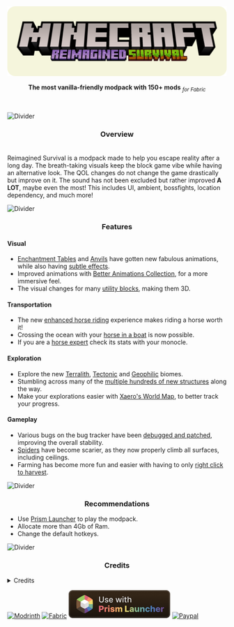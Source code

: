 ![Banner](https://raw.githubusercontent.com/Dreuzz/Reimagined-Survival/refs/heads/main/assets/title-background-large.png)

<p align="center">
  <span><strong>The most vanilla-friendly modpack with 150+ mods</strong></span> <sub><em> for Fabric</em></sub>
</p>

<br>

![Divider](https://cdn.modrinth.com/data/cached_images/700927021073cbfb207da7ddb40e20c7da4db1ac.gif)

### <div align="center"> Overview</div> 
Reimagined Survival is a modpack made to help you escape reality after a long day. The breath-taking visuals keep the block game vibe while having an alternative look. The QOL changes do not change the game drastically but improve on it. The sound has not been excluded but rather improved **A LOT**, maybe even the most! This includes UI, ambient, bossfights, location dependency, and much more!

![Divider](https://cdn.modrinth.com/data/cached_images/700927021073cbfb207da7ddb40e20c7da4db1ac.gif)

### <div align="center">Features</div>

#### Visual
- [Enchantment Tables](https://modrinth.com/mod/easy-magic) and [Anvils](https://modrinth.com/mod/easy-anvils) have gotten new fabulous animations, while also having [subtle effects](https://modrinth.com/mod/subtle-effects).
- Improved animations with [Better Animations Collection](https://modrinth.com/mod/OoOVj3J3), for a more immersive feel.
- The visual changes for many [utility blocks](https://modrinth.com/mod/visual-overhaul), making them 3D.

#### Transportation
- The new [enhanced horse riding](https://modrinth.com/mod/horsebuff) experience makes riding a horse worth it! 
- Crossing the ocean with your [horse in a boat](https://modrinth.com/mod/horseinboat) is now possible. 
- If you are a [horse expert](https://modrinth.com/mod/horse-expert) check its stats with your monocle.

#### Exploration
- Explore the new [Terralith](https://modrinth.com/datapack/terralith), [Tectonic](https://modrinth.com/datapack/tectonic) and [Geophilic](https://modrinth.com/datapack/geophilic) biomes. 
- Stumbling across many of the [multiple hundreds of new structures](https://github.com/Dreuzz/Reimagined-Survival/blob/main/structures.md) along the way. 
- Make your explorations easier with [Xaero's World Map](https://modrinth.com/mod/NcUtCpym), to better track your progress.

#### Gameplay
- Various bugs on the bug tracker have been [debugged and patched](https://modrinth.com/mod/debugify), improving the overall stability.
- [Spiders](https://modrinth.com/mod/nyfs-spiders) have become scarier, as they now properly climb all surfaces, including ceilings. 
- Farming has become more fun and easier with having to only [right click to harvest](https://modrinth.com/mod/rightclickharvest).


![Divider](https://cdn.modrinth.com/data/cached_images/700927021073cbfb207da7ddb40e20c7da4db1ac.gif)

### <div align="center">Recommendations</div>

- Use [Prism Launcher](https://prismlauncher.org/) to play the modpack.
- Allocate more than 4Gb of Ram. 
- Change the default hotkeys.


![Divider](https://cdn.modrinth.com/data/cached_images/700927021073cbfb207da7ddb40e20c7da4db1ac.gif)

### <div align="center">Credits</div>

<details>
  <summary>Credits</summary>

## Mods in the Modpack:

- [Subtle Effects](https://modrinth.com/mod/subtle-effects) [1.0.0] - **Selfmade port to 1.21**
- [Smooth Swapping](https://modrinth.com/mod/smooth-swapping) [0.10.0] - **Selfmade port to 1.21**
- [Inmis](https://github.com/Dreuzz/inmis) [2.8.1-1.21] - **Selfmade port to 1.21**
- [InmisAddon](https://github.com/Dreuzz/InmisAddon) [1.0.4] - **Selfmade port to 1.21**  
- [Draggable Lists](https://github.com/mrmelon54/draggable_lists/pull/24) [1.0.5] - **Selfmade port to 1.21**
<br>

- [3d-Skin-Layers](https://modrinth.com/mod/zV5r3pPn) [1.6.7]
- [Accurate Block Placement](https://modrinth.com/mod/kzwxhsjp) [1.2.5]
- [AdoraBuild: Structures](https://modrinth.com/mod/rYlnn25U) [2.8.0]
- [Advancement Plaques](https://modrinth.com/mod/9NM0dXub) [1.6.6]
- [AmbientEnvironment](https://modrinth.com/mod/DyTvM1dv) [17.0.0.5]
- [AppleSkin](https://modrinth.com/mod/EsAfCjCV) [3.0.5+mc1.21]
- [Architectury](https://modrinth.com/mod/lhGA9TYQ) [13.0.8]
- [Auditory](https://modrinth.com/mod/UafsfA4K) [0.0.7-1.21]
- [Auto HUD](https://modrinth.com/mod/temczoTQ) [7.2.7+1.21]
- [Axes Are Weapons](https://modrinth.com/mod/1jvt7RTc) [1.9.1]
- [BadStdOut](https://modrinth.com/mod/9Y8sMRVG) [1.1.1-1.21]
- [Balm](https://modrinth.com/mod/MBAkmtvl) [21.0.19]
- [Better Advancements](https://modrinth.com/mod/Q2OqKxDG) [0.4.2.16]
- [Better Animations Collection](https://modrinth.com/mod/OoOVj3J3) [21.0.0]
- [Better Mount HUD](https://modrinth.com/mod/kqJFAPU9) [1.2.4]
- [Better Recipe Book](https://modrinth.com/mod/vWIaVOTE) [1.10.0-rc5+1.21]
- [Better Third Person](https://modrinth.com/mod/G1s2WpNo) [1.9.0]
- [Bounced](https://modrinth.com/mod/2mlOZXZr) [4.1.3]
- [Camera Overhaul](https://modrinth.com/mod/m0oRwcZx) [1.4.1-fabric-universal]
- [Camera Utils](https://modrinth.com/mod/rrwQMaWQ) [1.21.1-1.0.16]
- [Capes](https://modrinth.com/mod/89Wsn8GD) [1.5.4+1.21]
- [Charm](https://modrinth.com/mod/pOQTcQmj) [7.0.28]
- [Chat Heads](https://modrinth.com/mod/Wb5oqrBJ) [0.13.3]
- [ChoiceTheorem's Overhauled Village](https://modrinth.com/mod/fgmhI8kH) [3.5.3a]
- [Client Tweaks](https://modrinth.com/mod/vPNqo58Q) [21.0.2]
- [Cloth Config v15](https://modrinth.com/mod/9s6osm5g) [15.0.140]
- [Collective](https://modrinth.com/mod/e0M1UDsY) [7.84]
- [Comforts](https://modrinth.com/mod/SaCpeal4) [9.0.2+1.21.1]
- [Concurrent Chunk Management Engine](https://modrinth.com/mod/VSNURh3q) [0.2.0+alpha.11.109+1.21]
- [Connectible Chains](https://modrinth.com/mod/ykSfIgTw) [2.4.2+1.21.1]
- [Continuity](https://modrinth.com/mod/1IjD5062) [3.0.0-beta.5+1.21]
- [CraterLib](https://modrinth.com/mod/Nn8Wasaq) [2.1.0]
- [CreativeCore](https://modrinth.com/mod/OsZiaDHq) [2.12.9]
- [Cristel Lib](https://modrinth.com/mod/cl223EMc) [1.2.8]
- [Debugify](https://modrinth.com/mod/QwxR6Gcd) [1.21+1.0]
- [Diagonal Fences](https://modrinth.com/mod/IKARgflD) [21.0.0]
- [Diagonal Windows](https://modrinth.com/mod/oOi0CKes) [21.0.0]
- [Disable Custom Worlds Advice](https://modrinth.com/mod/HdwRs3kc) [6.0]
- [Dynamic FPS](https://modrinth.com/mod/LQ3K71Q1) [3.7.3]
- [Dynamic Lights](https://modrinth.com/mod/7YjclEGc) [1.8.3+mod]
- [Easy Anvils](https://modrinth.com/mod/OZBR5JT5) [21.0.5]
- [Easy Magic](https://modrinth.com/mod/9hx3AbJM) [21.0.4]
- [Eating Animation](https://modrinth.com/mod/rUgZvGzi) [1.21+1.9.72]
- [Enhanced Block Entities](https://modrinth.com/mod/OVuFYfre) [0.10.2+1.21]
- [Entity Model Features](https://modrinth.com/mod/4I1XuqiY) [2.2.6]
- [Entity Texture Features](https://modrinth.com/mod/BVzZfTc1) [6.2.5]
- [EntityCulling](https://modrinth.com/mod/NNAgCjsB) [1.7.0]
- [Exordium](https://modrinth.com/mod/DynYZEae) [1.3.0]
- [Explorify](https://modrinth.com/mod/HSfsxuTo) [1.6.2]
- [ExtraSounds Next](https://modrinth.com/mod/jv7tzVE4) [1.3]
- [Fabric API](https://modrinth.com/mod/P7dR8mSH) [0.102.0+1.21]
- [Fabric Language Kotlin](https://modrinth.com/mod/Ha28R6CL) [1.12.2+kotlin.2.0.20]
- [Fabrishot](https://modrinth.com/mod/3qsfQtE9) [1.14.1]
- [Falling Leaves](https://modrinth.com/mod/WhbRG4iK) [1.16.2]
- [FallingTree](https://modrinth.com/mod/Fb4jn8m6) [1.21.0.8]
- [FerriteCore](https://modrinth.com/mod/uXXizFIs) [7.0.0]
- [FirstPerson](https://modrinth.com/mod/H5XMjpHi) [2.4.5]
- [Forge Config API Port](https://modrinth.com/mod/ohNO6lps) [21.0.8]
- [Fzzy Config](https://modrinth.com/mod/hYykXjDp) [0.5.2+1.21]
- [Geophilic](https://modrinth.com/mod/hl5OLM95) [3.1.3]
- [GlitchCore](https://modrinth.com/mod/s3dmwKy5) [2.0.0.3]
- [Herds Panic](https://modrinth.com/mod/U64ZYLjC) [1.1.1]
- [Highlighter](https://modrinth.com/mod/cVNW5lr6) [1.1.11]
- [HopoBetterRuinedPortals](https://modrinth.com/mod/hIpLSyga) [1.4.3]
- [Horse Expert](https://modrinth.com/mod/24CSPS1E) [21.0.0]
- [HorseBuff](https://modrinth.com/mod/IrrG0G8l) [2.1.8]
- [HorseInBoat](https://modrinth.com/mod/jZ1T46Hr) [1.1.6]
- [Iceberg](https://modrinth.com/mod/5faXoLqX) [1.2.7]
- [ImmediatelyFast](https://modrinth.com/mod/5ZwdcRci) [1.2.21+1.21.1]
- [Immersive Thunder](https://modrinth.com/mod/uKjKoMsj) [1.21+1.2.2]
- [ImmersiveUI](https://modrinth.com/mod/9wv7LuMc) [0.2.2]
- [Indium](https://modrinth.com/mod/Orvt0mRa) [1.0.35+mc1.21]
- [InvMove](https://modrinth.com/mod/REfW2AEX) [0.8.8]
- [Iris](https://modrinth.com/mod/YL57xq9U) [1.8.0-beta.4+mc1.21.1]
- [Isometric Renders](https://modrinth.com/mod/M0aimenU) [0.4.7+1.21]
- [Item Borders](https://modrinth.com/mod/b1fMg6sH) [1.2.5]
- [JamLib](https://modrinth.com/mod/IYY9Siz8) [1.0.11+1.21]
- [Kiwi Library](https://modrinth.com/mod/ufdDoWPd) [15.1.1+fabric]
- [Krypton](https://modrinth.com/mod/fQEb0iXm) [0.2.8]
- [Language Reload](https://modrinth.com/mod/uLbm7CG6) [1.6.1+1.21]
- [Legendary Tooltips](https://modrinth.com/mod/atHH8NyV) [1.4.11]
- [Lithium](https://modrinth.com/mod/gvQqBUqZ) [0.13.1]
- [Lithostitched](https://modrinth.com/mod/XaDC71GB) [1.3.1]
- [MRU](https://modrinth.com/mod/mru) [1.0.2+1.21+fabric]
- [MidnightLib](https://modrinth.com/mod/codAaoxh) [1.6.3]
- [MixinTrace](https://modrinth.com/mod/sGmHWmeL) [1.1.1+1.17]
- [Mod Menu](https://modrinth.com/mod/mOgUt4GM) [11.0.2]
- [Model Gap Fix](https://modrinth.com/mod/QdG47OkI) [1.21-1.6]
- [ModernFix](https://modrinth.com/mod/nmDcB62a) [5.19.1+mc1.21]
- [More Chat History](https://modrinth.com/mod/8qkXwOnk) [1.3.1]
- [Mouse Tweaks](https://modrinth.com/mod/aC3cM3Vq) [2.26]
- [Noisium](https://modrinth.com/mod/KuNKN7d2) [2.3.0+mc1.21-1.21.1]
- [NotEnoughAnimations](https://modrinth.com/mod/MPCX6s5C) [1.7.6]
- [Nyf's Spiders](https://modrinth.com/mod/dOGM7ccu) [2.3.1]
- [OctoLib](https://modrinth.com/mod/RH2KUdKJ) [0.4.2]
- [OptiGUI](https://modrinth.com/mod/JuksLGBQ) [2.3.0-beta.5+1.21]
- [Paxi](https://modrinth.com/mod/CU0PAyzb) [1.21-Fabric-5.0.0]
- [Pick Up Notifier](https://modrinth.com/mod/ZX66K16c) [21.0.0]
- [Polymer](https://modrinth.com/mod/xGdtZczs) [0.9.9+1.21]
- [Presence Footsteps](https://modrinth.com/mod/rcTfTZr3) [1.10.0+1.21]
- [Puzzle](https://modrinth.com/mod/3IuO68q1) [2.0.1]
- [Puzzles Lib](https://modrinth.com/mod/QAGBst4M) [21.0.28]
- [Reacharound](https://modrinth.com/mod/r3VgI4QN) [1.3.0]
- [Reese's Sodium Options](https://modrinth.com/mod/Bh37bMuy) [1.8.0-beta.4+mc1.21.1]
- [Refined Advancements](https://modrinth.com/mod/60PfR426) [1.0.4a]
- [Remove Terralith Intro Message](https://modrinth.com/mod/sk4iFZGy) [1.1]
- [Replay Mod](https://modrinth.com/mod/Nv2fQJo5) [1.21-2.6.19]
- [Right Click Harvest](https://modrinth.com/mod/Cnejf5xM) [4.3.1+1.21]
- [Screenshot to Clipboard](https://modrinth.com/mod/1KiJRrTg) [1.0.10]
- [Searchables](https://modrinth.com/mod/fuuu3xnx) [1.0.5]
- ~~[SeasonHUD](https://modrinth.com/mod/iDiIfZLX) [1.10.7]~~ **Disabled by default**
- [Separated Leaves](https://modrinth.com/mod/xEu0FTVG) [2.5.0]
- ~~[SereneSeasons](https://modrinth.com/mod/e0bNACJD) [10.0.0.6]~~ **Disabled by default**
- [Shulker Box Tooltip](https://modrinth.com/mod/2M01OLQq) [5.1.1+1.21]
- [Simple RPC](https://modrinth.com/mod/ObXSoyrn) [3.3.3]
- [Smooth Scrolling Refurbished](https://modrinth.com/mod/trr0scVt) [1.1.4]
- [SmoothGui](https://modrinth.com/mod/j6yrZogB) [0.1.1]
- [Snow Under Trees](https://modrinth.com/mod/XVnUIUAQ) [2.5.3+1.21]
- [Snow! Real Magic!](https://modrinth.com/mod/iJNje1E8) [11.0.7+fabric]
- [SnowyLeavesPlus](https://modrinth.com/mod/of7wIinq) [0.1.12]
- [Sodium Extra](https://modrinth.com/mod/PtjYWJkn) [0.6.0-beta.3+mc1.21.1]
- [Sodium](https://modrinth.com/mod/AANobbMI) [0.6.0-beta.2+mc1.21.1]
- [Sound Physics Remastered](https://modrinth.com/mod/qyVF9oeo) [1.21.1-1.4.6]
- [Sounds](https://modrinth.com/mod/sound) [2.1.0+1.21+fabric]
- [SparseStructures](https://modrinth.com/mod/qwvI41y9) [2.2.0]
- [Status Effect Bars](https://modrinth.com/mod/x02cBj9Y) [1.0.6]
- [Stoneworks](https://modrinth.com/mod/FzyTKtVF) [21.0.0]
- [Structory](https://modrinth.com/mod/aKCwCJlY) [1.3.6]
- [TCD Commons API](https://modrinth.com/mod/Eldc1g37) [3.12.3+fabric-1.21]
- [Tectonic](https://modrinth.com/mod/lWDHr9jE) [2.4.1a]
- [Telepistons](https://modrinth.com/mod/23PBx0DP) [1.1.3]
- [Terralith](https://modrinth.com/mod/8oi3bsk5) [2.5.5]
- [Towns and Towers](https://modrinth.com/mod/DjLobEOy) [1.13.2]
- [Trade Cycling](https://modrinth.com/mod/qpPoAL6m) [1.21.1-1.0.14]
- [Trinkets](https://modrinth.com/mod/5aaWibi9) [3.10.0]
- [True Ending: Ender Dragon Overhaul](https://modrinth.com/mod/MCnBYP0b) [1-v1.1.2d]
- [Universal Bone Meal](https://modrinth.com/mod/66VIiT1y) [21.0.0]
- [Villager Names](https://modrinth.com/mod/gqRXDo8B) [8.1]
- [VisualOverhaul](https://modrinth.com/mod/YQnwl5Vv) [5.2.1]
- [Visuality](https://modrinth.com/mod/rI0hvYcd) [0.7.7+1.21]
- [WaveyCapes](https://modrinth.com/mod/kYuIpRLv) [1.4.10]
- [Xaero's World Map](https://modrinth.com/mod/NcUtCpym) [1.39.0]
- [YUNG's API](https://modrinth.com/mod/Ua7DFN59) [1.21-Fabric-5.0.0]
- [YetAnotherConfigLib](https://modrinth.com/mod/1eAoo2KR) [3.5.0+1.21-fabric]
- [idwtialsimmoedm](https://modrinth.com/mod/ad89WlWh) [0.3.2+1.21]
- [oωo](https://modrinth.com/mod/ccKDOlHs) [0.12.14+1.21]
- [qraftyfied](https://modrinth.com/mod/ibnDR6oc) [9.1.1]
- [Prism](https://modrinth.com/mod/1OE8wbN0) [1.0.9]
- [spark](https://modrinth.com/mod/l6YH9Als) [1.10.109]

## Datapacks used:
- [Vanilla Refresh](https://modrinth.com/datapack/vanilla-refresh) [1.4.24b]
  
## Resourcepacks used:
- [Fresh Animations](https://modrinth.com/resourcepack/fresh-animations) [1.9.2]
- [Vanilla Experience+](https://modrinth.com/resourcepack/vanilla-exp) [/]
- [Fresh Moves](https://modrinth.com/resourcepack/tras-fresh-player) [3.0.1]
- [Better Leaves](https://modrinth.com/resourcepack/betterleaves) [1.6]

## Shaderpack used:

- [Photon Shader](https://modrinth.com/shader/photon-shader) [1.0a]
</details>










[![Modrinth](https://cdn.jsdelivr.net/npm/@intergrav/devins-badges@3/assets/cozy-minimal/available/modrinth_64h.png)](https://modrinth.com/modpack/reimagined-survival/) [![Fabric](https://cdn.jsdelivr.net/npm/@intergrav/devins-badges@3/assets/cozy-minimal/requires/fabric-api_64h.png)](https://fabricmc.net/) [![PrismLauncher](https://raw.githubusercontent.com/Dreuzz/Reimagined-Survival/refs/heads/main/assets/badges/PrismLauncher/cozy_64h.png)](https://prismlauncher.org/) [![Paypal](https://cdn.jsdelivr.net/npm/@intergrav/devins-badges@3/assets/cozy/donate/paypal-singular_64h.png)](https://paypal.me/dimiuzh)
